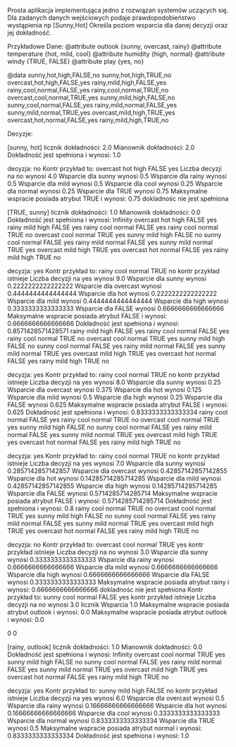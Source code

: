  Prosta aplikacja implementująca jedno z rozwiązań systemów uczących się.
 Dla zadanych danych wejściowych podaje prawdopodobieństwo wystąpienia np [Sunny,Hot]
Określa poziom wsparcia dla danej decyzji oraz jej dokładność.

 Przykładowe Dane:
@attribute outlook {sunny, overcast, rainy}
@attribute temperature {hot, mild, cool}
@attribute humidity {high, normal}
@attribute windy {TRUE, FALSE}
@attribute play {yes, no}

@data
sunny,hot,high,FALSE,no
sunny,hot,high,TRUE,no
overcast,hot,high,FALSE,yes
rainy,mild,high,FALSE,yes
rainy,cool,normal,FALSE,yes
rainy,cool,normal,TRUE,no
overcast,cool,normal,TRUE,yes
sunny,mild,high,FALSE,no
sunny,cool,normal,FALSE,yes
rainy,mild,normal,FALSE,yes
sunny,mild,normal,TRUE,yes
overcast,mild,high,TRUE,yes
overcast,hot,normal,FALSE,yes
rainy,mild,high,TRUE,no

Decyzje:

[sunny, hot]
licznik dokładności: 2.0
Mianownik dokładności: 2.0
Dokładność jest spełniona i wynosi: 1.0

decyzja: no
Kontr przykład to:  overcast hot high FALSE yes 
Liczba decyzji na no wynosi 4.0
Wsparcie dla sunny wynosi 0.5
Wsparcie dla rainy wynosi 0.5
Wsparcie dla mild wynosi 0.5
Wsparcie dla cool wynosi 0.25
Wsparcie dla normal wynosi 0.25
Wsparcie dla TRUE wynosi 0.75
Maksymalne wspracie posiada atrybut TRUE i wynosi: 0.75
dokladnośc nie jest spełniona

[TRUE, sunny]
licznik dokładności: 1.0
Mianownik dokładności: 0.0
Dokładność jest spełniona i wynosi: Infinity
    overcast         hot        high       FALSE         yes
       rainy        mild        high       FALSE         yes
       rainy        cool      normal       FALSE         yes
       rainy        cool      normal        TRUE          no
    overcast        cool      normal        TRUE         yes
       sunny        mild        high       FALSE          no
       sunny        cool      normal       FALSE         yes
       rainy        mild      normal       FALSE         yes
       sunny        mild      normal        TRUE         yes
    overcast        mild        high        TRUE         yes
    overcast         hot      normal       FALSE         yes
       rainy        mild        high        TRUE          no

decyzja: yes
Kontr przykład to:  rainy cool normal TRUE no 
kontr przykład istnieje
Liczba decyzji na yes wynosi 9.0
Wsparcie dla sunny wynosi 0.2222222222222222
Wsparcie dla overcast wynosi 0.4444444444444444
Wsparcie dla hot wynosi 0.2222222222222222
Wsparcie dla mild wynosi 0.4444444444444444
Wsparcie dla high wynosi 0.3333333333333333
Wsparcie dla FALSE wynosi 0.6666666666666666
Maksymalne wspracie posiada atrybut FALSE i wynosi: 0.6666666666666666
Dokładność jest spełniona i wynosi: 0.8571428571428571
       rainy        mild        high       FALSE         yes
       rainy        cool      normal       FALSE         yes
       rainy        cool      normal        TRUE          no
    overcast        cool      normal        TRUE         yes
       sunny        mild        high       FALSE          no
       sunny        cool      normal       FALSE         yes
       rainy        mild      normal       FALSE         yes
       sunny        mild      normal        TRUE         yes
    overcast        mild        high        TRUE         yes
    overcast         hot      normal       FALSE         yes
       rainy        mild        high        TRUE          no

decyzja: yes
Kontr przykład to:  rainy cool normal TRUE no 
kontr przykład istnieje
Liczba decyzji na yes wynosi 8.0
Wsparcie dla sunny wynosi 0.25
Wsparcie dla overcast wynosi 0.375
Wsparcie dla hot wynosi 0.125
Wsparcie dla mild wynosi 0.5
Wsparcie dla high wynosi 0.25
Wsparcie dla FALSE wynosi 0.625
Maksymalne wspracie posiada atrybut FALSE i wynosi: 0.625
Dokładność jest spełniona i wynosi: 0.8333333333333334
       rainy        cool      normal       FALSE         yes
       rainy        cool      normal        TRUE          no
    overcast        cool      normal        TRUE         yes
       sunny        mild        high       FALSE          no
       sunny        cool      normal       FALSE         yes
       rainy        mild      normal       FALSE         yes
       sunny        mild      normal        TRUE         yes
    overcast        mild        high        TRUE         yes
    overcast         hot      normal       FALSE         yes
       rainy        mild        high        TRUE          no

decyzja: yes
Kontr przykład to:  rainy cool normal TRUE no 
kontr przykład istnieje
Liczba decyzji na yes wynosi 7.0
Wsparcie dla sunny wynosi 0.2857142857142857
Wsparcie dla overcast wynosi 0.42857142857142855
Wsparcie dla hot wynosi 0.14285714285714285
Wsparcie dla mild wynosi 0.42857142857142855
Wsparcie dla high wynosi 0.14285714285714285
Wsparcie dla FALSE wynosi 0.5714285714285714
Maksymalne wspracie posiada atrybut FALSE i wynosi: 0.5714285714285714
Dokładność jest spełniona i wynosi: 0.8
       rainy        cool      normal        TRUE          no
    overcast        cool      normal        TRUE         yes
       sunny        mild        high       FALSE          no
       sunny        cool      normal       FALSE         yes
       rainy        mild      normal       FALSE         yes
       sunny        mild      normal        TRUE         yes
    overcast        mild        high        TRUE         yes
    overcast         hot      normal       FALSE         yes
       rainy        mild        high        TRUE          no

decyzja: no
Kontr przykład to:  overcast cool normal TRUE yes 
kontr przykład istnieje
Liczba decyzji na no wynosi 3.0
Wsparcie dla sunny wynosi 0.3333333333333333
Wsparcie dla rainy wynosi 0.6666666666666666
Wsparcie dla mild wynosi 0.6666666666666666
Wsparcie dla high wynosi 0.6666666666666666
Wsparcie dla FALSE wynosi 0.3333333333333333
Maksymalne wspracie posiada atrybut rainy i wynosi: 0.6666666666666666
dokladnośc nie jest spełniona
Kontr przykład to:  sunny cool normal FALSE yes 
kontr przykład istnieje
Liczba decyzji na no wynosi 3.0
licznik Wsparcia 1.0
Maksymalne wspracie posiada atrybut outlook i wynosi: 0.0
Maksymalne wspracie posiada atrybut outlook i wynosi: 0.0

0
0

[rainy, outlook]
licznik dokładności: 1.0
Mianownik dokładności: 0.0
Dokładność jest spełniona i wynosi: Infinity
    overcast        cool      normal        TRUE         yes
       sunny        mild        high       FALSE          no
       sunny        cool      normal       FALSE         yes
       rainy        mild      normal       FALSE         yes
       sunny        mild      normal        TRUE         yes
    overcast        mild        high        TRUE         yes
    overcast         hot      normal       FALSE         yes
       rainy        mild        high        TRUE          no

decyzja: yes
Kontr przykład to:  sunny mild high FALSE no 
kontr przykład istnieje
Liczba decyzji na yes wynosi 6.0
Wsparcie dla overcast wynosi 0.5
Wsparcie dla rainy wynosi 0.16666666666666666
Wsparcie dla hot wynosi 0.16666666666666666
Wsparcie dla cool wynosi 0.3333333333333333
Wsparcie dla normal wynosi 0.8333333333333334
Wsparcie dla TRUE wynosi 0.5
Maksymalne wspracie posiada atrybut normal i wynosi: 0.8333333333333334
Dokładność jest spełniona i wynosi: 1.0
